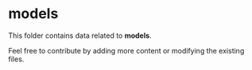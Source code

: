 # models

This folder contains data related to **models**.

Feel free to contribute by adding more content or modifying the existing files.
